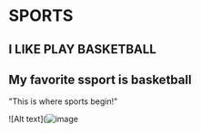 # SPORTS
## I LIKE PLAY BASKETBALL
## My favorite ssport is basketball 
"This is where sports begin!"

![Alt text](![image](https://github.com/user-attachments/assets/ebcdbe55-3a6d-40c6-825f-fa031a0f5efe)

